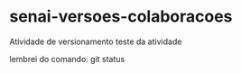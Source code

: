 # senai-versoes-colaboracoes
Atividade de versionamento 
teste da atividade

lembrei do comando: git status
